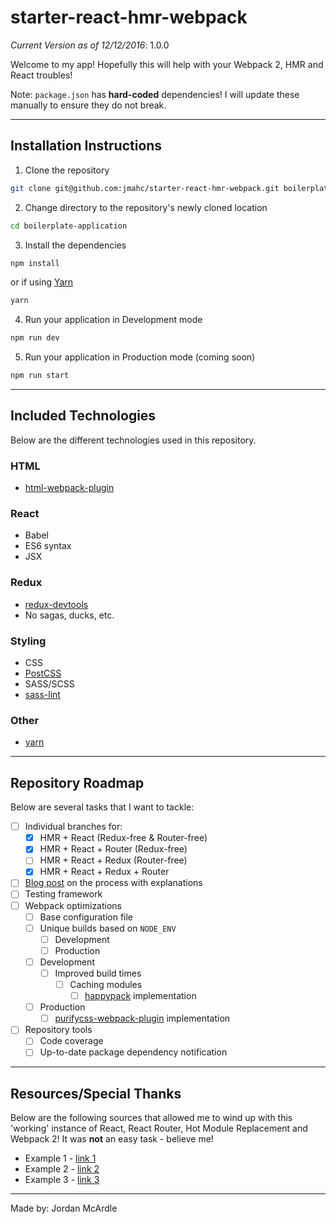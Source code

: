 # starter-react-hmr-webpack
*Current Version as of 12/12/2016*: 1.0.0

Welcome to my app! Hopefully this will help with your Webpack 2, HMR and React troubles!

Note: `package.json` has **hard-coded** dependencies!  I will update these manually to ensure they do not break.

---

## Installation Instructions
1. Clone the repository

  ```sh
  git clone git@github.com:jmahc/starter-react-hmr-webpack.git boilerplate-application
  ```

2. Change directory to the repository's newly cloned location

  ```sh
  cd boilerplate-application
  ```

3. Install the dependencies

  ```sh
  npm install
  ```

  or if using [Yarn](https://github.com/yarnpkg/yarn)

  ```sh
  yarn
  ```

4. Run your application in Development mode

  ```sh
  npm run dev
  ```

5. Run your application in Production mode (coming soon)

  ```sh
  npm run start
  ```

---

## Included Technologies
Below are the different technologies used in this repository.

### HTML
- [html-webpack-plugin](https://www.npmjs.com/package/html-webpack-plugin)

### React
- Babel
- ES6 syntax
- JSX

### Redux
- [redux-devtools](https://www.npmjs.com/package/redux-devtools)
- No sagas, ducks, etc.

### Styling
- CSS
- [PostCSS](https://github.com/postcss/postcss)
- SASS/SCSS
- [sass-lint](https://www.npmjs.com/package/sass-lint)

### Other
- [yarn](https://yarnpkg.com/)

---

## Repository Roadmap
Below are several tasks that I want to tackle:
- [ ] Individual branches for:
  - [x] HMR + React (Redux-free & Router-free)
  - [x] HMR + React + Router (Redux-free)
  - [ ] HMR + React + Redux (Router-free)
  - [x] HMR + React + Redux + Router
- [ ] [Blog post](https://blog.mcardle.tech/) on the process with explanations
- [ ] Testing framework
- [ ] Webpack optimizations
  - [ ] Base configuration file
  - [ ] Unique builds based on `NODE_ENV`
    - [ ] Development
    - [ ] Production
  - [ ] Development
    - [ ] Improved build times
      - [ ] Caching modules
        - [ ] [happypack](https://www.npmjs.com/package/happypack) implementation
  - [ ] Production
    - [ ] [purifycss-webpack-plugin](https://www.npmjs.com/package/purifycss-webpack-plugin) implementation
- [ ] Repository tools
  - [ ] Code coverage
  - [ ] Up-to-date package dependency notification

---

## Resources/Special Thanks
Below are the following sources that allowed me to wind up with this 'working' instance of React, React Router, Hot Module Replacement and Webpack 2!  It was **not** an easy task - believe me!

- Example 1 - [link 1](http://mcardle.tech/)
- Example 2 - [link 2](http://mcardle.tech/)
- Example 3 - [link 3](http://mcardle.tech/)

_____________________________________

Made by: Jordan McArdle
